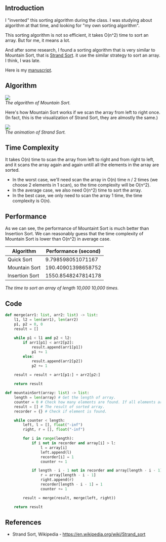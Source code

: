 ## Introduction

I "invented" this sorting algorithm during the class. I was studying about algorithm at that time, and looking for "my own sorting algorithm".

This sorting algorithm is not so efficient, it takes O(n^2) time to sort an array. But for me, it means a lot.

And after some research, I found a sorting algorithm that is very similar to Mountain Sort, that is [Strand Sort](https://en.wikipedia.org/wiki/Strand_sort). it use the similar strategy to sort an array. I think, I was late.

Here is my [manuscript](https://github.com/91d906h4/Mountain-Sort/blob/main/manuscript.pdf).

## Algorithm
<div class="public-article-image">
    <img src="https://i.imgur.com/lyr7TIb.png" /><br />
    <i>The algorithm of Mountain Sort.</i>
</div>

Here's how Mountain Sort works if we scan the array from left to right once. (In fact, this is the visualization of Strand Sort, they are almostly the same.)

<div class="public-article-image">
    <img src="https://i.imgur.com/94LyqqX.gif" /><br />
    <i>The animation of Strand Sort.</i>
</div>

## Time Complexity

It takes O(n) time to scan the array from left to right and from right to left, and it scans the array again and again untill all the elements in the array are sorted.

- In the worst case, we'll need scan the array in O(n) time n / 2 times (we choose 2 elements in 1 scan), so the time complexity will be O(n^2).
- In the average case, we also need O(n^2) time to sort the array.
- In the best case, we only need to scan the array 1 time, the time complexity is O(n).

## Performance

As we can see, the performance of Mountaint Sort is much better than Insertion Sort. We can reasonably guess that the time complexity of Mountain Sort is lower than O(n^2) in average case.

<div class="public-article-tableCenter">
    <table>
        <thead>
            <tr>
                <th>Algorithm</th>
                <th>Performance (second)</th>
            </tr>
        </thead>
        <tbody>
            <tr>
                <td>Quick Sort</td>
                <td>9.798598051071167</td>
            </tr>
            <tr>
                <td>Mountain Sort</td>
                <td>190.40901398658752</td>
            </tr>
            <tr>
                <td>Insertion Sort</td>
                <td>1550.8548247814178</td>
            </tr>
        </tbody>
    </table>
    <i>The time to sort an array of length 10,000 10,000 times.</i>
</div>

## Code

```py
def merge(arr1: list, arr2: list) -> list:
    l1, l2 = len(arr1), len(arr2)
    p1, p2 = 0, 0
    result = []
    
    while p1 < l1 and p2 < l2:
        if arr1[p1] < arr2[p2]:
            result.append(arr1[p1])
            p1 += 1
        else:
            result.append(arr2[p2])
            p2 += 1
    
    result = result + arr1[p1:] + arr2[p2:]

    return result

def mountainSort(array: list) -> list:
    length = len(array) # Get the length of array.
    counter = 0 # Check how many elements are found. If all elements are found, then return the result.
    result = [] # The result of sorted array.
    recorder = {} # Check if element is found.

    while counter < length:
        left, l = [], float("-inf")
        right, r = [], float("-inf")

        for i in range(length):
            if i not in recorder and array[i] > l:
                l = array[i]
                left.append(l)
                recorder[i] = 1
                counter += 1

            if length - i - 1 not in recorder and array[length - i - 1] > r:
                r = array[length - i - 1]
                right.append(r)
                recorder[length - i - 1] = 1
                counter += 1

        result = merge(result, merge(left, right))

    return result
```

## References

<ul class="public-article-references">
    <li>Strand Sort, Wikipedia - <a href="https://en.wikipedia.org/wiki/Strand_sort" target="_blank">https://en.wikipedia.org/wiki/Strand_sort</a></li>
</ul>